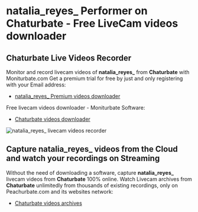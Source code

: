 # natalia_reyes_ Performer on Chaturbate - Free LiveCam videos downloader

## Chaturbate Live Videos Recorder

Monitor and record livecam videos of **natalia_reyes_** from **Chaturbate** with Moniturbate.com
Get a premium trial for free by just and only registering with your Email address:
* [natalia_reyes_ Premium videos downloader](https://moniturbate.com/request-demo-licence-key.html)

Free livecam videos downloader - Moniturbate Software:
* [Chaturbate videos downloader](https://moniturbate.com/moniturbate-download-software.html)

![natalia_reyes_ livecam videos recorder](https://peachurnet.com/templates/moniturbate-software.png)


## Capture natalia_reyes_ videos from the Cloud and watch your recordings on Streaming

Without the need of downloading a software, capture **natalia_reyes_** livecam videos from **Chaturbate** 100% online.
Watch Livecam archives from **Chaturbate** unlimitedly from thousands of existing recordings, only on Peachurbate.com and its websites network:
* [Chaturbate videos archives](https://peachurnet.com/)